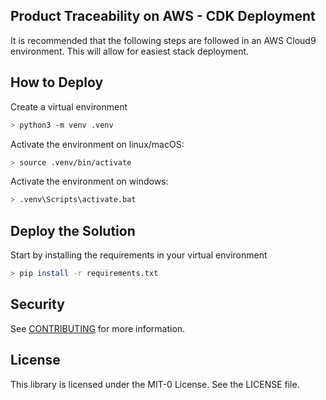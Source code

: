 ## Product Traceability on AWS - CDK Deployment
It is recommended that the following steps are followed in an AWS Cloud9 environment. This will allow for easiest stack deployment.
## How to Deploy
Create a virtual environment
```bash
> python3 -m venv .venv
```
Activate the environment on linux/macOS:
```bash
> source .venv/bin/activate
```
Activate the environment on windows:
```bash
> .venv\Scripts\activate.bat
```

## Deploy the Solution
Start by installing the requirements in your virtual environment
```bash
> pip install -r requirements.txt
```

## Security

See [CONTRIBUTING](CONTRIBUTING.md#security-issue-notifications) for more information.

## License

This library is licensed under the MIT-0 License. See the LICENSE file.


